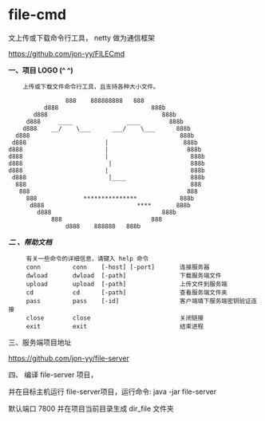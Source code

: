 ﻿# file-cmd
文上传或下载命令行工具， netty 做为通信框架

https://github.com/jon-yy/FILECmd

**一、项目 LOGO         (^  ^)** 


        上传或下载文件命令行工具，且支持各种大小文件。               
                                                                       
                    888    888888888   888
              d888                          888b
           d888                                888b
         d888     ____               ____        888b
        d888    __/    \___      ___/    \___      888b
      d888                                          888b
     d888                      |                     888b
    d888                       |                      888b
    d888                       |                       888b
    d888                        |                      888b
    d888                       |                       888b
     d888                       |____                  888b
      888                                              888
       888                                            888
         888             ***************            888b
          d888                          ****       888b
            d888                               888b
                888                         888
                    d888    888888   888b



_**二 、帮助文档**_

         有关一些命令的详细信息，请键入 help 命令                                               
         conn         conn    [-host] [-port]       连接服务器                              
         dwload       dwload  [-path]               下载服务端文件                           
         upload       upload  [-path]               上传文件到服务端                         
         cd           cd      [-path]               查看服务端文件夹                         
         pass         pass    [-id]                 客户端填下服务端密钥验证连接               
         close        close                         关闭链接                                
         exit         exit                          结束进程
           

三、服务端项目地址

https://github.com/jon-yy/file-server
               
四、 编译 file-server 项目， 

并在目标主机运行 file-server项目，运行命令: java -jar file-server

默认端口 7800 并在项目当前目录生成 dir_file  文件夹

           

           

            

                        














